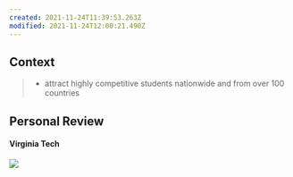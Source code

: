 ```yaml
---
created: 2021-11-24T11:39:53.263Z
modified: 2021-11-24T12:00:21.490Z
---
```

## Context
> * attract highly competitive students nationwide and from over 100 countries

## Personal Review
#### Virginia Tech
![](https://i.loli.net/2021/11/24/msQ5AVtr3lvkInN.png) 



